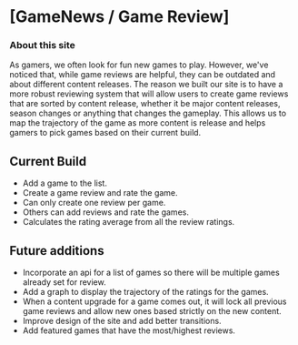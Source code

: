# [GameNews / Game Review]
### About this site
As gamers, we often look for fun new games to play. However, we've noticed that, while game reviews are helpful, they can be outdated and about different content releases. The reason we built our site is to have a more robust reviewing system that will allow users to create game reviews that are sorted by content release, whether it be major content releases, season changes or anything that changes the gameplay. This allows us to map the trajectory of the game as more content is release and helps gamers to pick games based on their current build.

## Current Build

- Add a game to the list.
- Create a game review and rate the game.
- Can only create one review per game.
- Others can add reviews and rate the games.
- Calculates the rating average from all the review ratings.

## Future additions

- Incorporate an api for a list of games so there will be multiple games already set for review.
- Add a graph to display the trajectory of the ratings for the games.
- When a content upgrade for a game comes out, it will lock all previous game reviews and allow new ones based strictly on the new content.
- Improve design of the site and add better transitions.
- Add featured games that have the most/highest reviews.
